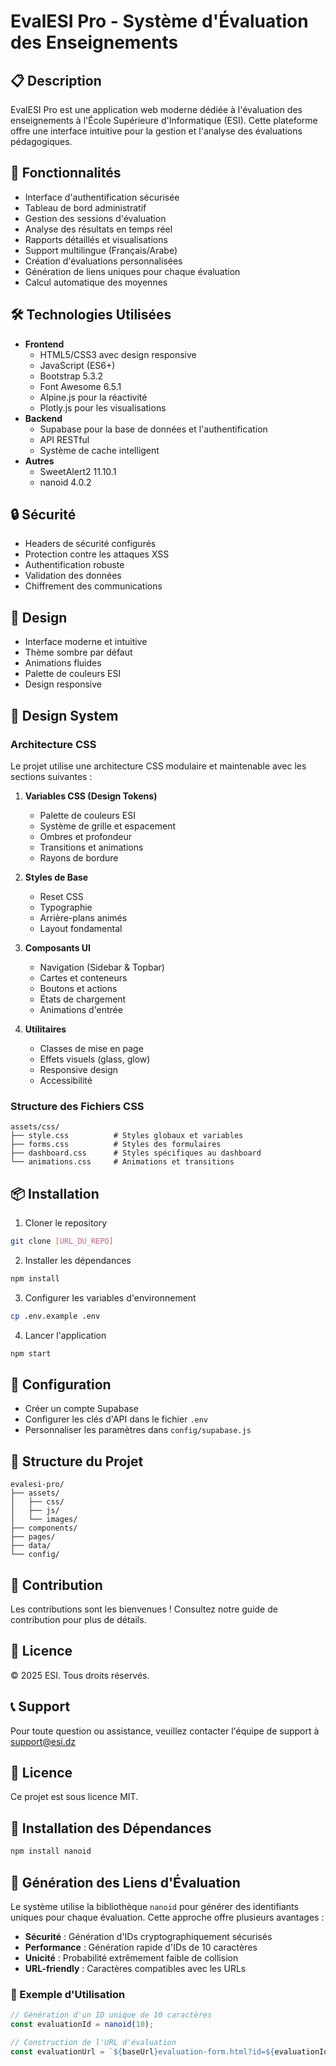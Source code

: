 # EvalESI Pro - Système d'Évaluation des Enseignements

## 📋 Description
EvalESI Pro est une application web moderne dédiée à l'évaluation des enseignements à l'École Supérieure d'Informatique (ESI). Cette plateforme offre une interface intuitive pour la gestion et l'analyse des évaluations pédagogiques.

## 🚀 Fonctionnalités
- Interface d'authentification sécurisée
- Tableau de bord administratif
- Gestion des sessions d'évaluation
- Analyse des résultats en temps réel
- Rapports détaillés et visualisations
- Support multilingue (Français/Arabe)
- Création d'évaluations personnalisées
- Génération de liens uniques pour chaque évaluation
- Calcul automatique des moyennes

## 🛠️ Technologies Utilisées
- **Frontend**
  - HTML5/CSS3 avec design responsive
  - JavaScript (ES6+)
  - Bootstrap 5.3.2
  - Font Awesome 6.5.1
  - Alpine.js pour la réactivité
  - Plotly.js pour les visualisations
- **Backend**
  - Supabase pour la base de données et l'authentification
  - API RESTful
  - Système de cache intelligent
- **Autres**
  - SweetAlert2 11.10.1
  - nanoid 4.0.2

## 🔒 Sécurité
- Headers de sécurité configurés
- Protection contre les attaques XSS
- Authentification robuste
- Validation des données
- Chiffrement des communications

## 🎨 Design
- Interface moderne et intuitive
- Thème sombre par défaut
- Animations fluides
- Palette de couleurs ESI
- Design responsive

## 🎨 Design System
### Architecture CSS
Le projet utilise une architecture CSS modulaire et maintenable avec les sections suivantes :

1. **Variables CSS (Design Tokens)**
   - Palette de couleurs ESI
   - Système de grille et espacement
   - Ombres et profondeur
   - Transitions et animations
   - Rayons de bordure

2. **Styles de Base**
   - Reset CSS
   - Typographie
   - Arrière-plans animés
   - Layout fondamental

3. **Composants UI**
   - Navigation (Sidebar & Topbar)
   - Cartes et conteneurs
   - Boutons et actions
   - États de chargement
   - Animations d'entrée

4. **Utilitaires**
   - Classes de mise en page
   - Effets visuels (glass, glow)
   - Responsive design
   - Accessibilité

### Structure des Fichiers CSS
```
assets/css/
├── style.css          # Styles globaux et variables
├── forms.css          # Styles des formulaires
├── dashboard.css      # Styles spécifiques au dashboard
└── animations.css     # Animations et transitions
```

## 📦 Installation
1. Cloner le repository
```bash
git clone [URL_DU_REPO]
```

2. Installer les dépendances
```bash
npm install
```

3. Configurer les variables d'environnement
```bash
cp .env.example .env
```

4. Lancer l'application
```bash
npm start
```

## 🔧 Configuration
- Créer un compte Supabase
- Configurer les clés d'API dans le fichier `.env`
- Personnaliser les paramètres dans `config/supabase.js`

## 📝 Structure du Projet
```
evalesi-pro/
├── assets/
│   ├── css/
│   ├── js/
│   └── images/
├── components/
├── pages/
├── data/
└── config/
```

## 🤝 Contribution
Les contributions sont les bienvenues ! Consultez notre guide de contribution pour plus de détails.

## 📄 Licence
© 2025 ESI. Tous droits réservés.

## 📞 Support
Pour toute question ou assistance, veuillez contacter l'équipe de support à [support@esi.dz](mailto:support@esi.dz)

## 📄 Licence
Ce projet est sous licence MIT.

## 📄 Installation des Dépendances
```bash
npm install nanoid
```

## 📄 Génération des Liens d'Évaluation
Le système utilise la bibliothèque `nanoid` pour générer des identifiants uniques pour chaque évaluation. Cette approche offre plusieurs avantages :

- **Sécurité** : Génération d'IDs cryptographiquement sécurisés
- **Performance** : Génération rapide d'IDs de 10 caractères
- **Unicité** : Probabilité extrêmement faible de collision
- **URL-friendly** : Caractères compatibles avec les URLs

### 📄 Exemple d'Utilisation
```javascript
// Génération d'un ID unique de 10 caractères
const evaluationId = nanoid(10);

// Construction de l'URL d'évaluation
const evaluationUrl = `${baseUrl}evaluation-form.html?id=${evaluationId}&teacher=${encodeURIComponent(teacherName)}&subject=${encodeURIComponent(subject)}&level=${level}&class=${encodeURIComponent(className)}`;
``` 